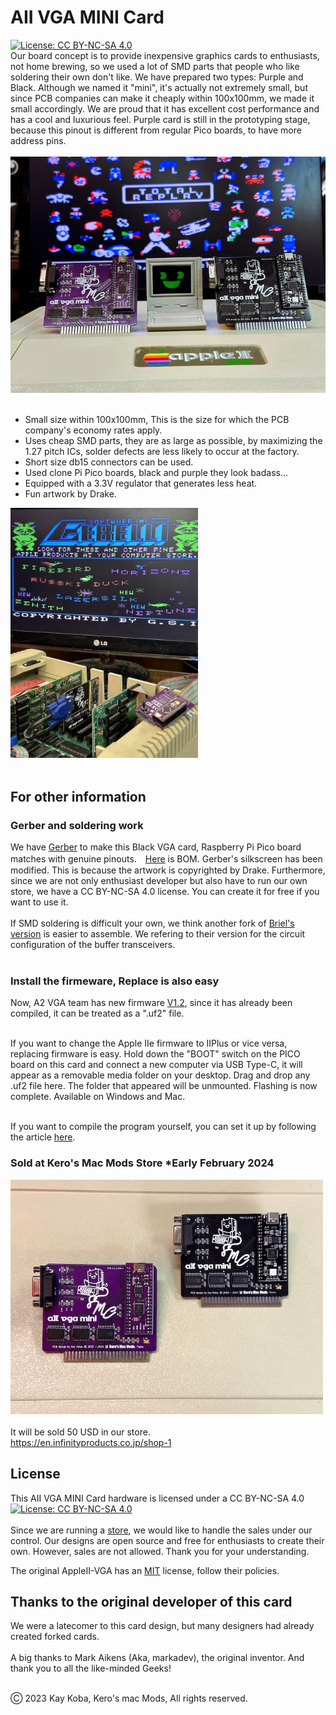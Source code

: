 # AII VGA MINI Card
[![License: CC BY-NC-SA 4.0](https://img.shields.io/badge/License-CC%20BY--NC--SA%204.0-lightgrey.svg)](https://creativecommons.org/licenses/by-nc-sa/4.0/)
<br>
Our board concept is to provide inexpensive graphics cards to enthusiasts, not home brewing, so we used a lot of SMD parts that people who like soldering their own don't like. We have prepared two types: Purple and Black.
Although we named it "mini", it's actually not extremely small, but since PCB companies can make it cheaply within 100x100mm, we made it small accordingly. We are proud that it has excellent cost performance and has a cool and luxurious feel. Purple card is still in the prototyping stage, because this pinout is different from regular Pico boards, to have more address pins. <BR><BR>
<img src="Pictures/IMG_8926.jpeg" width="520px"><BR><BR>

- Small size within 100x100mm, This is the size for which the PCB company's economy rates apply.<BR>
- Uses cheap SMD parts, they are as large as possible, by maximizing the 1.27 pitch ICs, solder defects are less likely to occur at the factory.<BR>
- Short size db15 connectors can be used.<BR>
- Used clone Pi Pico boards, black and purple they look badass...<BR>
- Equipped with a 3.3V regulator that generates less heat.<BR>
- Fun artwork by Drake.


<img src="Pictures/IMG_8919.jpeg" width="300px"><BR><BR>

## For other information

### Gerber and soldering work

We have [Gerber](Gerber_GH) to make this Black VGA card, Raspberry Pi Pico board matches with genuine pinouts.　[Here](A2VGA_BLK_BOM.xlsx) is BOM. Gerber's silkscreen has been modified. This is because the artwork is copyrighted by Drake. Furthermore, since we are not only enthusiast developer but also have to run our own store, we have a CC BY-NC-SA 4.0 license. You can create it for free if you want to use it.<BR><BR>
If SMD soldering is difficult your own, we think another fork of [Briel's version](https://github.com/retrotink/Apple-II-VGA) is easier to assemble. We refering to their version for the circuit configuration of the buffer transceivers.<BR><BR>

### Install the firmeware, Replace is also easy


Now, A2 VGA team has new firmware [V1.2](https://github.com/markadev/AppleII-VGA/releases/tag/v1.2.0), since it has already been compiled, it can be treated as a ".uf2" file.<BR><BR>

If you want to change the Apple IIe firmware to IIPlus or vice versa, replacing firmware is easy. Hold down the "BOOT" switch on the PICO board on this card and connect a new computer via USB Type-C, it will appear as a removable media folder on your desktop. Drag and drop any .uf2 file here. The folder that appeared will be unmounted. Flashing is now complete. Available on Windows and Mac.<BR><BR>

If you want to compile the program yourself, you can set it up by following the article [here](https://github.com/markadev/AppleII-VGA/tree/main/pico).

### Sold at Kero's Mac Mods Store *Early February 2024
<img src="Pictures/IMG_8895.jpeg" width="500px"><BR><BR>
It will be sold 50 USD in our store. <BR>
https://en.infinityproducts.co.jp/shop-1

## License

This AII VGA MINI Card hardware is licensed under a CC BY-NC-SA 4.0<BR>
[![License: CC BY-NC-SA 4.0](https://img.shields.io/badge/License-CC%20BY--NC--SA%204.0-lightgrey.svg)](https://creativecommons.org/licenses/by-nc-sa/4.0/)<BR><BR>
Since we are running a [store](https://en.infinityproducts.co.jp/shop-1), we would like to handle the sales under our control. Our designs are open source and free for enthusiasts to create their own. However, sales are not allowed. Thank you for your understanding.


The original AppleII-VGA has an [MIT](https://github.com/markadev/AppleII-VGA/blob/main/LICENSE) license, follow their policies.


## Thanks to the original developer of this card

We were a latecomer to this card design, but many designers had already created forked cards.<BR><BR>
A big thanks to Mark Aikens (Aka, markadev), the original inventor. And thank you to all the like-minded Geeks!<BR><BR>


Ⓒ 2023 Kay Koba, Kero's mac Mods, All rights reserved.<BR>




